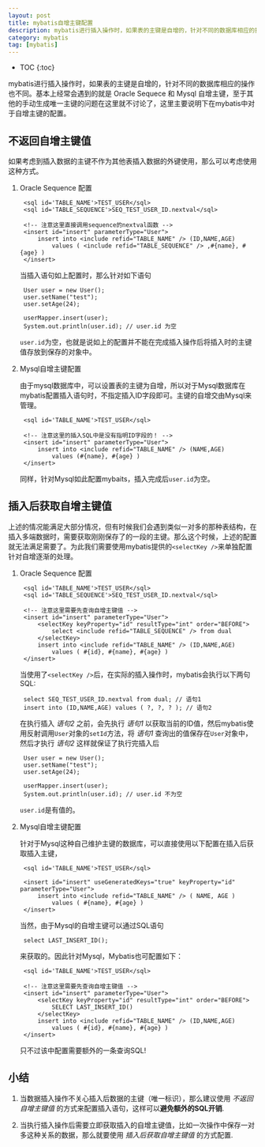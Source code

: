 ```yaml
---
layout: post
title: mybatis自增主键配置
description: mybatis进行插入操作时，如果表的主键是自增的，针对不同的数据库相应的操作也不同。基本上经常会遇到的就是 oracle sequece 和 mysql 自增主键，至于其他的手动生成唯一主键的问题在这里就不讨论了，这里主要说明下在mybatis中对于自增主键的配置
category: mybatis
tag: [mybatis]
---
```


* TOC
{:toc}

mybatis进行插入操作时，如果表的主键是自增的，针对不同的数据库相应的操作也不同。基本上经常会遇到的就是 Oracle Sequece 和  Mysql 自增主键，至于其他的手动生成唯一主键的问题在这里就不讨论了，这里主要说明下在mybatis中对于自增主键的配置。

## 不返回自增主键值

如果考虑到插入数据的主键不作为其他表插入数据的外键使用，那么可以考虑使用这种方式。

1. Oracle Sequence 配置

        <sql id='TABLE_NAME'>TEST_USER</sql>
        <sql id='TABLE_SEQUENCE'>SEQ_TEST_USER_ID.nextval</sql>
    
        <!-- 注意这里直接调用sequence的nextval函数 -->
        <insert id="insert" parameterType="User">
            insert into <include refid="TABLE_NAME" /> (ID,NAME,AGE)
		        values ( <include refid="TABLE_SEQUENCE" /> ,#{name}, #{age} )
        </insert>

    当插入语句如上配置时，那么针对如下语句

        User user = new User();
        user.setName("test");
        user.setAge(24);
    
        userMapper.insert(user);
        System.out.println(user.id); // user.id 为空

    `user.id`为空，也就是说如上的配置并不能在完成插入操作后将插入时的主键值存放到保存的对象中。

2. Mysql自增主键配置

    由于mysql数据库中，可以设置表的主键为自增，所以对于Mysql数据库在mybatis配置插入语句时，不指定插入ID字段即可。主键的自增交由Mysql来管理。

        <sql id='TABLE_NAME'>TEST_USER</sql>
       
        <!-- 注意这里的插入SQL中是没有指明ID字段的！ -->
        <insert id="insert" parameterType="User">
            insert into <include refid="TABLE_NAME" /> (NAME,AGE)
    	        values (#{name}, #{age} )
        </insert>
    
    同样，针对Mysql如此配置mybaits，插入完成后`user.id`为空。
    
    
## 插入后获取自增主键值
    
上述的情况能满足大部分情况，但有时候我们会遇到类似一对多的那种表结构，在插入多端数据时，需要获取刚刚保存了的一段的主键。那么这个时候，上述的配置就无法满足需要了。为此我们需要使用mybatis提供的`<selectKey />`来单独配置针对自增逐渐的处理。

1. Oracle Sequence 配置

        <sql id='TABLE_NAME'>TEST_USER</sql>
        <sql id='TABLE_SEQUENCE'>SEQ_TEST_USER_ID.nextval</sql>
    
        <!-- 注意这里需要先查询自增主键值 -->
        <insert id="insert" parameterType="User">
            <selectKey keyProperty="id" resultType="int" order="BEFORE">
    		    select <include refid="TABLE_SEQUENCE" /> from dual
		    </selectKey>
            insert into <include refid="TABLE_NAME" /> (ID,NAME,AGE)
    	        values ( #{id}, #{name}, #{age} )
        </insert>

    当使用了`<selectKey />`后，在实际的插入操作时，mybatis会执行以下两句SQL:

        select SEQ_TEST_USER_ID.nextval from dual; // 语句1
        insert into (ID,NAME,AGE) values ( ?, ?, ? ); // 语句2
    
    在执行插入 *语句2* 之前，会先执行 *语句1* 以获取当前的ID值，然后mybatis使用反射调用`User`对象的`setId`方法，将 *语句1* 查询出的值保存在`User`对象中，然后才执行 *语句2* 这样就保证了执行完插入后

        User user = new User();
        user.setName("test");
        user.setAge(24);
    
        userMapper.insert(user);
        System.out.println(user.id); // user.id 不为空

    `user.id`是有值的。

2. Mysql自增主键配置

    针对于Mysql这种自己维护主键的数据库，可以直接使用以下配置在插入后获取插入主键，

        <sql id='TABLE_NAME'>TEST_USER</sql>

        <insert id="insert" useGeneratedKeys="true" keyProperty="id" parameterType="User">
            insert into <include refid="TABLE_NAME" /> ( NAME, AGE )
                values ( #{name}, #{age} )
        </insert>

    当然，由于Mysql的自增主键可以通过SQL语句

        select LAST_INSERT_ID();

    来获取的。因此针对Mysql，Mybatis也可配置如下：

        <sql id='TABLE_NAME'>TEST_USER</sql>

        <!-- 注意这里需要先查询自增主键值 -->
        <insert id="insert" parameterType="User">
            <selectKey keyProperty="id" resultType="int" order="BEFORE">
        	    SELECT LAST_INSERT_ID()
		    </selectKey>
            insert into <include refid="TABLE_NAME" /> (ID,NAME,AGE)
    	    	values ( #{id}, #{name}, #{age} )
        </insert>

    只不过该中配置需要额外的一条查询SQL!


## 小结

1. 当数据插入操作不关心插入后数据的主键（唯一标识），那么建议使用 *不返回自增主键值* 的方式来配置插入语句，这样可以**避免额外的SQL开销**.

2. 当执行插入操作后需要立即获取插入的自增主键值，比如一次操作中保存一对多这种关系的数据，那么就要使用 *插入后获取自增主键值* 的方式配置.